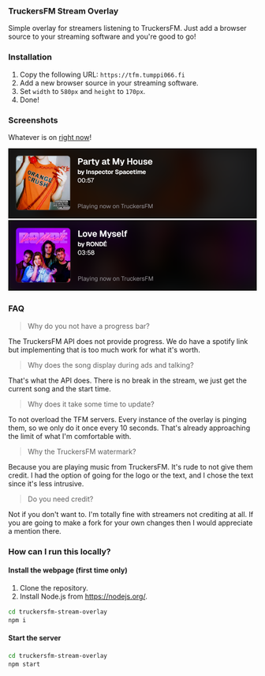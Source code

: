 ### TruckersFM Stream Overlay
Simple overlay for streamers listening to TruckersFM. Just add a browser source to your streaming software and you're good to go!

### Installation
1. Copy the following URL: `https://tfm.tumppi066.fi`
2. Add a new browser source in your streaming software.
3. Set `width` to `580px` and `height` to `170px`.
4. Done!

### Screenshots
Whatever is on [right now](https://tfm.tumppi066.fi)!

![Screenshot](media/party_at_my_house.png)
![Screenshot](media/love_myself.png)

### FAQ
> Why do you not have a progress bar?

The TruckersFM API does not provide progress. We do have a spotify link but implementing that is too much work for what it's worth.

> Why does the song display during ads and talking?

That's what the API does. There is no break in the stream, we just get the current song and the start time.

> Why does it take some time to update?

To not overload the TFM servers. Every instance of the overlay is pinging them, so we only do it once every 10 seconds. That's already approaching the limit of what I'm comfortable with.

> Why the TruckersFM watermark?

Because you are playing music from TruckersFM. It's rude to not give them credit. I had the option of going for the logo or the text, and I chose the text since it's less intrusive.

> Do you need credit?

Not if you don't want to. I'm totally fine with streamers not crediting at all. If you are going to make a fork for your own changes then I would appreciate a mention there.

### How can I run this locally?
#### Install the webpage (first time only)
1. Clone the repository.
2. Install Node.js from https://nodejs.org/.
```bash
cd truckersfm-stream-overlay
npm i
```
#### Start the server
```bash
cd truckersfm-stream-overlay
npm start
```